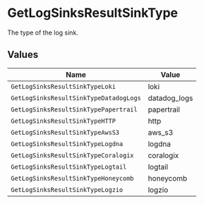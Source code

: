 # GetLogSinksResultSinkType

The type of the log sink.


## Values

| Name                                   | Value                                  |
| -------------------------------------- | -------------------------------------- |
| `GetLogSinksResultSinkTypeLoki`        | loki                                   |
| `GetLogSinksResultSinkTypeDatadogLogs` | datadog_logs                           |
| `GetLogSinksResultSinkTypePapertrail`  | papertrail                             |
| `GetLogSinksResultSinkTypeHTTP`        | http                                   |
| `GetLogSinksResultSinkTypeAwsS3`       | aws_s3                                 |
| `GetLogSinksResultSinkTypeLogdna`      | logdna                                 |
| `GetLogSinksResultSinkTypeCoralogix`   | coralogix                              |
| `GetLogSinksResultSinkTypeLogtail`     | logtail                                |
| `GetLogSinksResultSinkTypeHoneycomb`   | honeycomb                              |
| `GetLogSinksResultSinkTypeLogzio`      | logzio                                 |
